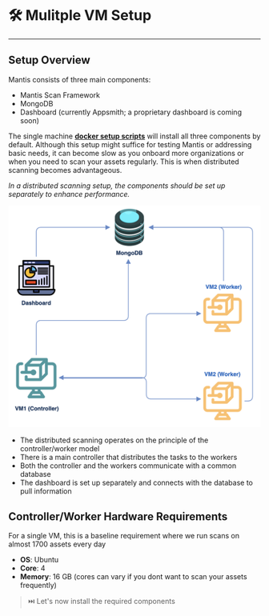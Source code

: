 # 🛠️ Mulitple VM Setup 
---

## Setup Overview

Mantis consists of three main components:
- Mantis Scan Framework
- MongoDB
- Dashboard (currently Appsmith; a proprietary dashboard is coming soon)

The single machine [**docker setup scripts**](https://github.com/PhonePe/mantis/tree/main/setup/docker) will install all three components by default. Although this setup might suffice for testing Mantis or addressing basic needs, it can become slow as you onboard more organizations or when you need to scan your assets regularly. This is when distributed scanning becomes advantageous.

*In a distributed scanning setup, the components should be set up separately to enhance performance.*

<img src="ray_v2.png" class="img-rounded" alt="Distributed Scans">

- The distributed scanning operates on the principle of the controller/worker model
- There is a main controller that distributes the tasks to the workers
- Both the controller and the workers communicate with a common database
- The dashboard is set up separately and connects with the database to pull information

## Controller/Worker Hardware Requirements

For a single VM, this is a baseline requirement where we run scans on almost 1700 assets every day

- **OS**: Ubuntu
- **Core**: 4 
- **Memory**: 16 GB (cores can vary if you dont want to scan your assets frequently)

> ⏭️ Let's now install the required components 